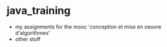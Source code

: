 java_training
===========

- my assignments for the mooc 'conception et mise en oeuvre d'algorithmes'
- other stuff

